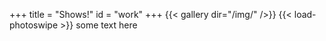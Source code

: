 +++
title = "Shows!"
id = "work"
+++
{{< gallery dir="/img/" />}} {{< load-photoswipe >}}
some text here
